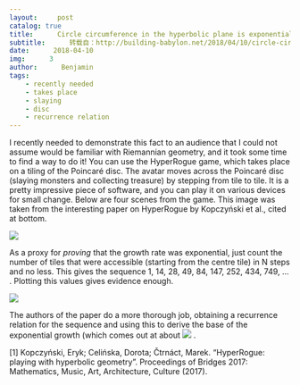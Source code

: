 ```yaml
---
layout:     post
catalog: true
title:      Circle circumference in the hyperbolic plane is exponential in the radius： proof by computer game
subtitle:      转载自：http://building-babylon.net/2018/04/10/circle-circumference-in-the-hyperbolic-plane-is-exponential-in-the-radius-a-proof-by-computer-game/
date:      2018-04-10
img:      3
author:      Benjamin
tags:
    - recently needed
    - takes place
    - slaying
    - disc
    - recurrence relation
---
```


I recently needed to demonstrate this fact to an audience that I could not assume would be familiar with Riemannian geometry, and it took some time to find a way to do it! You can use the HyperRogue game, which takes place on a tiling of the Poincaré disc. The avatar moves across the Poincaré disc (slaying monsters and collecting treasure) by stepping from tile to tile. It is a pretty impressive piece of software, and you can play it on various devices for small change. Below are four scenes from the game. This image was taken from the interesting paper on HyperRogue by Kopczyński et al., cited at bottom.

![](http://building-babylon.net/wp-content/uploads/2018/04/hyperrogue_gameplay.png)


As a proxy for *proving* that the growth rate was exponential, just count the number of tiles that were accessible (starting from the centre tile) in N steps and no less. This gives the sequence 1, 14, 28, 49, 84, 147, 252, 434, 749, … . Plotting this values gives evidence enough.

![](http://building-babylon.net/wp-content/uploads/2018/04/Screen-Shot-2018-04-10-at-15.21.18.png)


The authors of the paper do a more thorough job, obtaining a recurrence relation for the sequence and using this to derive the base of the exponential growth (which comes out at about ![](http://building-babylon.net/wp-content/ql-cache/quicklatex.com-61818f36b55b1eba5512ec15f07fda1e_l3.png)
.

[1] Kopczyński, Eryk; Celińska, Dorota; Čtrnáct, Marek. “HyperRogue: playing with hyperbolic geometry”. Proceedings of Bridges 2017: Mathematics, Music, Art, Architecture, Culture (2017).

